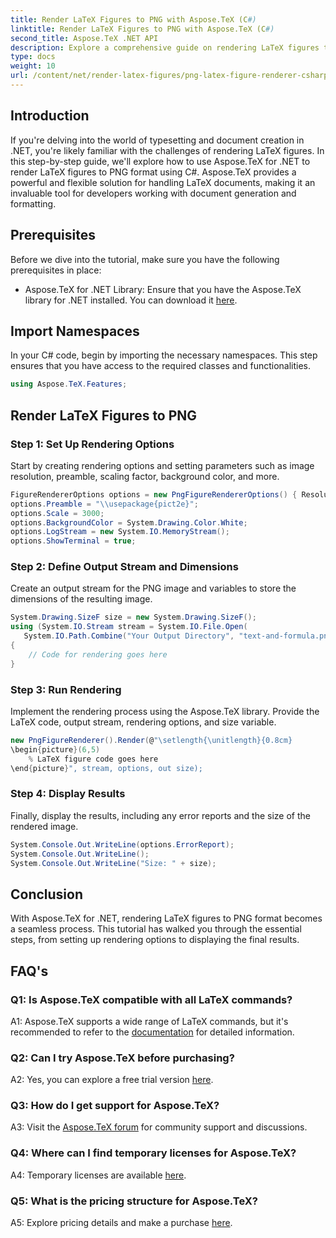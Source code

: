```yaml
---
title: Render LaTeX Figures to PNG with Aspose.TeX (C#)
linktitle: Render LaTeX Figures to PNG with Aspose.TeX (C#)
second_title: Aspose.TeX .NET API
description: Explore a comprehensive guide on rendering LaTeX figures to PNG using Aspose.TeX in C#. Learn step-by-step with code examples.
type: docs
weight: 10
url: /content/net/render-latex-figures/png-latex-figure-renderer-csharp/
---
```

## Introduction

If you're delving into the world of typesetting and document creation in .NET, you're likely familiar with the challenges of rendering LaTeX figures. In this step-by-step guide, we'll explore how to use Aspose.TeX for .NET to render LaTeX figures to PNG format using C#. Aspose.TeX provides a powerful and flexible solution for handling LaTeX documents, making it an invaluable tool for developers working with document generation and formatting.

## Prerequisites

Before we dive into the tutorial, make sure you have the following prerequisites in place:

- Aspose.TeX for .NET Library: Ensure that you have the Aspose.TeX library for .NET installed. You can download it [here](https://releases.aspose.com/tex/net/).

## Import Namespaces

In your C# code, begin by importing the necessary namespaces. This step ensures that you have access to the required classes and functionalities.

```csharp
using Aspose.TeX.Features;
```

## Render LaTeX Figures to PNG

### Step 1: Set Up Rendering Options

Start by creating rendering options and setting parameters such as image resolution, preamble, scaling factor, background color, and more.

```csharp
FigureRendererOptions options = new PngFigureRendererOptions() { Resolution = 150 };
options.Preamble = "\\usepackage{pict2e}";
options.Scale = 3000;
options.BackgroundColor = System.Drawing.Color.White;
options.LogStream = new System.IO.MemoryStream();
options.ShowTerminal = true;
```

### Step 2: Define Output Stream and Dimensions

Create an output stream for the PNG image and variables to store the dimensions of the resulting image.

```csharp
System.Drawing.SizeF size = new System.Drawing.SizeF();
using (System.IO.Stream stream = System.IO.File.Open(
   System.IO.Path.Combine("Your Output Directory", "text-and-formula.png"), System.IO.FileMode.Create))
{
    // Code for rendering goes here
}
```

### Step 3: Run Rendering

Implement the rendering process using the Aspose.TeX library. Provide the LaTeX code, output stream, rendering options, and size variable.

```csharp
new PngFigureRenderer().Render(@"\setlength{\unitlength}{0.8cm}
\begin{picture}(6,5)
    % LaTeX figure code goes here
\end{picture}", stream, options, out size);
```

### Step 4: Display Results

Finally, display the results, including any error reports and the size of the rendered image.

```csharp
System.Console.Out.WriteLine(options.ErrorReport);
System.Console.Out.WriteLine();
System.Console.Out.WriteLine("Size: " + size);
```

## Conclusion

With Aspose.TeX for .NET, rendering LaTeX figures to PNG format becomes a seamless process. This tutorial has walked you through the essential steps, from setting up rendering options to displaying the final results.

## FAQ's

### Q1: Is Aspose.TeX compatible with all LaTeX commands?

A1: Aspose.TeX supports a wide range of LaTeX commands, but it's recommended to refer to the [documentation](https://reference.aspose.com/tex/net/) for detailed information.

### Q2: Can I try Aspose.TeX before purchasing?

A2: Yes, you can explore a free trial version [here](https://releases.aspose.com/).

### Q3: How do I get support for Aspose.TeX?

A3: Visit the [Aspose.TeX forum](https://forum.aspose.com/c/tex/47) for community support and discussions.

### Q4: Where can I find temporary licenses for Aspose.TeX?

A4: Temporary licenses are available [here](https://purchase.aspose.com/temporary-license/).

### Q5: What is the pricing structure for Aspose.TeX?

A5: Explore pricing details and make a purchase [here](https://purchase.aspose.com/buy).